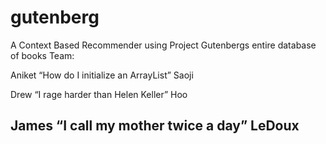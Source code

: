 # gutenberg
A Context Based Recommender using Project Gutenbergs entire database of books
Team: 

Aniket “How do I initialize an ArrayList” Saoji

Drew “I rage harder than Helen Keller” Hoo

James “I call my mother twice a day” LeDoux
-----------
